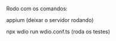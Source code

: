 Rodo com os comandos:

appium (deixar o servidor rodando)

npx wdio run wdio.conf.ts (roda os testes)